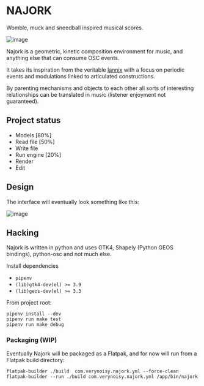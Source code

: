 # NAJORK

Womble, muck and sneedball inspired musical scores.

![image](https://user-images.githubusercontent.com/778856/125062656-8bd33600-e0a6-11eb-8fa9-47292c8074ca.png)

Najork is a geometric, kinetic composition environment for music, and anything else that can consume OSC events.

It takes its inspiration from the veritable [Iannix](https://www.iannix.org/) with a focus on periodic events and modulations linked to articulated constructions.

By parenting mechanisms and objects to each other all sorts of interesting relationships can be translated in music (listener enjoyment not guaranteed).

## Project status

  - Models [80%]
  - Read file [50%]
  - Write file
  - Run engine [20%]
  - Render
  - Edit

## Design

The interface will eventually look something like this:

![image](https://user-images.githubusercontent.com/778856/125062911-cfc63b00-e0a6-11eb-9dfd-4f6fdbaa707f.png)

## Hacking

Najork is written in python and uses GTK4, Shapely (Python GEOS bindings), python-osc and not much else.


Install dependencies

 - `pipenv`
 - `(lib)gtk4-dev(el) >= 3.9`
 - `(lib)geos-dev(el) >= 3.3`

From project root:

```
pipenv install --dev
pipenv run make test
pipenv run make debug
```

### Packaging (WIP)

Eventually Najork will be packaged as a Flatpak, and for now will run
from a Flatpak build directory:

```
flatpak-builder ./build  com.verynoisy.najork.yml --force-clean
flatpak-builder --run ./build com.verynoisy.najork.yml /app/bin/najork
```

